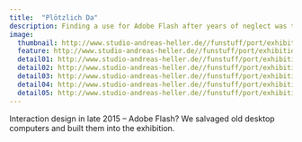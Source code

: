 ```yaml
---
title:  "Plötzlich Da"
description: Finding a use for Adobe Flash after years of neglect was the icing on the cake.
image:
  thumbnail: http://www.studio-andreas-heller.de//funstuff/port/exhibition/Ploetzlich-da_LoRes-23.jpg
  feature: http://www.studio-andreas-heller.de//funstuff/port/exhibition/Ploetzlich-da_LoRes-23.jpg
  detail01: http://www.studio-andreas-heller.de//funstuff/port/exhibition/pda/pda-01.jpg
  detail02: http://www.studio-andreas-heller.de//funstuff/port/exhibition/pda/pda-02.jpg
  detail03: http://www.studio-andreas-heller.de//funstuff/port/exhibition/pda/pda-03.jpg
  detail04: http://www.studio-andreas-heller.de//funstuff/port/exhibition/pda/pda-04.jpg
  detail05: http://www.studio-andreas-heller.de//funstuff/port/exhibition/pda/pda-05.jpg
---
```

Interaction design in late 2015 – Adobe Flash? We salvaged old desktop computers and built them into the exhibition.
